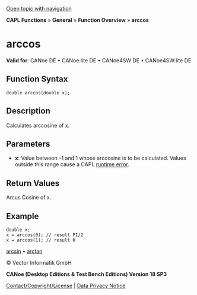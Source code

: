 [Open topic with navigation](../../../../../CANoeDEFamily.htm#Topics/CAPLFunctions/Other/Functions/CAPLfunctionarccos.md)

**CAPL Functions** » **General** » **Function Overview** » **arccos**

# arccos

**Valid for**: CANoe DE • CANoe:lite DE • CANoe4SW DE • CANoe4SW:lite DE

## Function Syntax

```plaintext
double arccos(double x);
```

## Description

Calculates arccosine of x.

## Parameters

- **x**: Value between –1 and 1 whose arccosine is to be calculated. Values outside this range cause a CAPL [runtime error](../CAPLfunctionsRuntimeError.md).

## Return Values

Arcus Cosine of x.

## Example

```plaintext
double x;
x = arccos(0); // result PI/2
x = arccos(1); // result 0
```

[arcsin](CAPLfunctionarcsin.md) • [arctan](CAPLfunctionarctan.md)

© Vector Informatik GmbH

**CANoe (Desktop Editions & Test Bench Editions) Version 18 SP3**

[Contact/Copyright/License](../../../Shared/ContactCopyrightLicense.md) | [Data Privacy Notice](https://www.vector.com/int/en/company/get-info/privacy-policy/)
